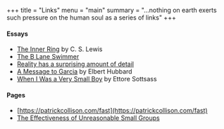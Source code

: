 +++
title = "Links"
menu = "main"
summary = "...nothing on earth exerts such pressure on the human soul as a series of links"
+++

#### Essays

- [The Inner Ring](https://www.lewissociety.org/innerring/) by C. S. Lewis
- [The B Lane Swimmer](https://web.archive.org/web/20240313174622/https://holly.witteman.ca/the-b-lane-swimmer/)
- [Reality has a surprising amount of detail](http://johnsalvatier.org/blog/2017/reality-has-a-surprising-amount-of-detail)
- [A Message to Garcia](https://courses.csail.mit.edu/6.803/pdf/hubbard1899.pdf) by Elbert Hubbard
- [When I Was a Very Small Boy](https://designobserver.com/feature/when-i-was-a-very-small-boy/7937/) by Ettore Sottsass

#### Pages

- [https://patrickcollison.com/fast](https://patrickcollison.com/fast)
- [The Effectiveness of Unreasonable Small Groups](https://gwern.net/note/small-groups)
